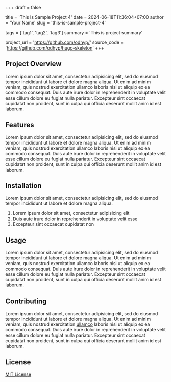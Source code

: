 +++
draft = false

title = 'This Is Sample Project 4'
date = 2024-06-18T11:36:04+07:00
author = 'Your Name'
slug = 'this-is-sample-project-4'

tags = ['tag1', 'tag2', 'tag3']
summary = 'This is project summary'

project_url = 'https://github.com/odhyp/'
source_code = 'https://github.com/odhyp/hugo-skeleton'
+++

## Project Overview

Lorem ipsum dolor sit amet, consectetur adipisicing elit, sed do eiusmod
tempor incididunt ut labore et dolore magna aliqua. Ut enim ad minim veniam,
quis nostrud exercitation ullamco laboris nisi ut aliquip ex ea commodo
consequat. Duis aute irure dolor in reprehenderit in voluptate velit esse
cillum dolore eu fugiat nulla pariatur. Excepteur sint occaecat cupidatat non
proident, sunt in culpa qui officia deserunt mollit anim id est laborum.

## Features

Lorem ipsum dolor sit amet, consectetur adipisicing elit, sed do eiusmod
tempor incididunt ut labore et dolore magna aliqua. Ut enim ad minim veniam,
quis nostrud exercitation ullamco laboris nisi ut aliquip ex ea commodo
consequat. Duis aute irure dolor in reprehenderit in voluptate velit esse
cillum dolore eu fugiat nulla pariatur. Excepteur sint occaecat cupidatat non
proident, sunt in culpa qui officia deserunt mollit anim id est laborum.

## Installation

Lorem ipsum dolor sit amet, consectetur adipisicing elit, sed do eiusmod
tempor incididunt ut labore et dolore magna aliqua.

1. Lorem ipsum dolor sit amet, consectetur adipisicing elit
2. Duis aute irure dolor in reprehenderit in voluptate velit esse
3. Excepteur sint occaecat cupidatat non

## Usage

Lorem ipsum dolor sit amet, consectetur adipisicing elit, sed do eiusmod
tempor incididunt ut labore et dolore magna aliqua. Ut enim ad minim veniam,
quis nostrud exercitation ullamco laboris nisi ut aliquip ex ea commodo
consequat. Duis aute irure dolor in reprehenderit in voluptate velit esse
cillum dolore eu fugiat nulla pariatur. Excepteur sint occaecat cupidatat non
proident, sunt in culpa qui officia deserunt mollit anim id est laborum.

## Contributing

Lorem ipsum dolor sit amet, consectetur adipisicing elit, sed do eiusmod
tempor incididunt ut labore et dolore magna aliqua. Ut enim ad minim veniam,
quis nostrud exercitation [ullamco](https://github.com/odhyp/hugo-skeleton) laboris nisi ut aliquip ex ea commodo
consequat. Duis aute irure dolor in reprehenderit in voluptate velit esse
cillum dolore eu fugiat nulla pariatur. Excepteur sint occaecat cupidatat non
proident, sunt in culpa qui officia deserunt mollit anim id est laborum.

## License

[MIT License](https://github.com/odhyp/hugo-skeleton)
